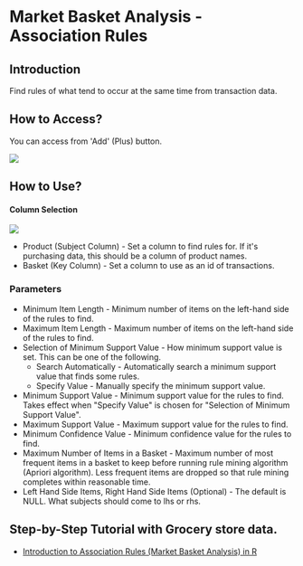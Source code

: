 # Market Basket Analysis - Association Rules

## Introduction

Find rules of what tend to occur at the same time from transaction data.

## How to Access?

You can access from 'Add' (Plus) button.

![](images/arules_add.png)

## How to Use?

#### Column Selection

![](images/arules_dialog.png)

* Product (Subject Column) - Set a column to find rules for. If it's purchasing data, this should be a column of product names.
* Basket (Key Column) - Set a column to use as an id of transactions.

### Parameters

* Minimum Item Length - Minimum number of items on the left-hand side of the rules to find.
* Maximum Item Length - Maximum number of items on the left-hand side of the rules to find.
* Selection of Minimum Support Value - How minimum support value is set. This can be one of the following.
  * Search Automatically - Automatically search a minimum support value that finds some rules.
  * Specify Value - Manually specify the minimum support value.
* Minimum Support Value - Minimum support value for the rules to find. Takes effect when "Specify Value" is chosen for "Selection of Minimum Support Value".
* Maximum Support Value - Maximum support value for the rules to find.
* Minimum Confidence Value - Minimum confidence value for the rules to find.
* Maximum Number of Items in a Basket - Maximum number of most frequent items in a basket to keep before running rule mining algorithm (Apriori algorithm). Less frequent items are dropped so that rule mining completes within reasonable time.
* Left Hand Side Items, Right Hand Side Items (Optional) - The default is NULL. What subjects should come to lhs or rhs.

## Step-by-Step Tutorial with Grocery store data.

* [Introduction to Association Rules (Market Basket Analysis) in R](https://blog.exploratory.io/introduction-to-association-rules-market-basket-analysis-in-r-7a0dd900a3e0)
